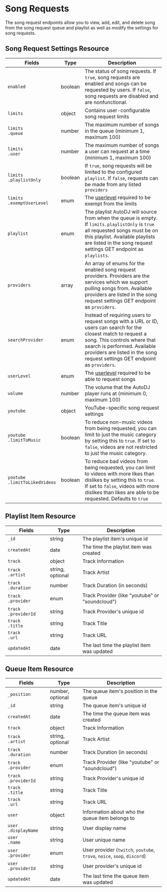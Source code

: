 # Song Requests

The song request endpoints allow you to view, add, edit, and delete song from the song request queue and playlist as well as modify the settings for song requests.

## Song Request Settings Resource

<table>
	<thead>
		<tr>
			<th style="width: 150px;">Fields</th>
			<th>Type</th>
			<th>Description</th>
		</tr>
	</thead>
	<tbody>
		<tr>
			<td><code>enabled</code></td>
			<td>boolean</td>
			<td>The status of song requests. If <code>true</code>, song requests are enabled and songs can be requested by users. If <code>false</code>, song requests are disabled and are nonfunctional.</td>
		</tr>
		<tr>
			<td><code>limits</code></td>
			<td>object</td>
			<td>Contains user-configurable song request limits</td>
		</tr>
		<tr>
			<td><code>limits</code><br><code>.queue</code></td>
			<td>number</td>
			<td>The maximum number of songs in the queue (minimum 1, maximum 100)</td>
		</tr>
		<tr>
			<td><code>limits</code><br><code>.user</code></td>
			<td>number</td>
			<td>The maximum number of songs a user can request at a time (minimum 1, maximum 100)</td>
		</tr>
		<tr>
			<td><code>limits</code><br><code>.playlistOnly</code></td>
			<td>boolean</td>
			<td>If <code>true</code>, song requests will be limited to the configured <code>playlist</code>. If <code>false</code>, requests can be made from any listed <code>providers</code></td>
		</tr>
		<tr>
			<td><code>limits</code><br><code>.exemptUserLevel</code></td>
			<td>enum</td>
			<td>The <a href="#userlevels">userlevel</a> required to be exempt from the limits</td>
		</tr>
		<tr>
			<td><code>playlist</code></td>
			<td>enum</td>
			<td>The playlist AutoDJ will source from when the queue is empty. If <code>limits.playlistOnly</code> is <code>true</code> all requested songs must be on this playlist. Available playlists are listed in the song request settings GET endpoint as <code>playlists</code>.</td>
		</tr>
		<tr>
			<td><code>providers</code></td>
			<td>array</td>
			<td>An array of enums for the enabled song request providers. Providers are the services which we support pulling songs from. Available providers are listed in the song request settings GET endpoint as <code>providers</code>.</td>
		</tr>
		<tr>
			<td><code>searchProvider</code></td>
			<td>enum</td>
			<td>Instead of requiring users to request songs with a URL or ID, users can search for the closest match to request a song. This controls where that search is performed. Available providers are listed in the song request settings GET endpoint as <code>providers</code>.</td>
		</tr>
		<tr>
			<td><code>userLevel</code></td>
			<td>enum</td>
			<td>The <a href="#userlevels">userlevel</a> required to be able to request songs</td>
		</tr>
		<tr>
			<td><code>volume</code></td>
			<td>number</td>
			<td>The volume that the AutoDJ player runs at (minimum 0, maximum 100)</td>
		</tr>
		<tr>
			<td><code>youtube</code></td>
			<td>object</td>
			<td>YouTube-specific song request settings</td>
		</tr>
		<tr>
			<td><code>youtube</code><br><code>.limitToMusic</code></td>
			<td>boolean</td>
			<td>To reduce non-music videos from being requested, you can limit to just the music category by setting this to <code>true</code>. If set to <code>false</code>, videos are not restricted to just the music category.</td>
		</tr>
		<tr>
			<td><code>youtube</code><br><code>.limitToLikedVideos</code></td>
			<td>boolean</td>
			<td>To reduce bad videos from being requested, you can limit to videos with more likes than dislikes by setting this to <code>true</code>. If set to <code>false</code>, videos with more dislikes than likes are able to be requested. Defaults to <code>true</code></td>
		</tr>
	</tbody>
</table>

## Playlist Item Resource

<table>
	<thead>
		<tr>
			<th style="width: 120px;">Fields</th>
			<th>Type</th>
			<th>Description</th>
		</tr>
	</thead>
	<tbody>
		<tr>
			<td><code>_id</code></td>
			<td>string</td>
			<td>The playlist item's unique id</td>
		</tr>
		<tr>
			<td><code>createdAt</code></td>
			<td>date</td>
			<td>The time the playlist item was created</td>
		</tr>
		<tr>
			<td><code>track</code></td>
			<td>object</td>
			<td>Track Information</td>
		</tr>
		<tr>
			<td><code>track</code><br><code>.artist</code></td>
			<td>string, optional</td>
			<td>Track Artist</td>
		</tr>
		<tr>
			<td><code>track</code><br><code>.duration</code></td>
			<td>number</td>
			<td>Track Duration (in seconds)</td>
		</tr>
		<tr>
			<td><code>track</code><br><code>.provider</code></td>
			<td>enum</td>
			<td>Track Provider (like "youtube" or "soundcloud")</td>
		</tr>
		<tr>
			<td><code>track</code><br><code>.providerId</code></td>
			<td>string</td>
			<td>Track Provider's unique id</td>
		</tr>
		<tr>
			<td><code>track</code><br><code>.title</code></td>
			<td>string</td>
			<td>Track Title</td>
		</tr>
		<tr>
			<td><code>track</code><br><code>.url</code></td>
			<td>string</td>
			<td>Track URL</td>
		</tr>
		<tr>
			<td><code>updatedAt</code></td>
			<td>date</td>
			<td>The last time the playlist item was updated</td>
		</tr>
	</tbody>
</table>

## Queue Item Resource

<table>
	<thead>
		<tr>
			<th style="width: 120px;">Fields</th>
			<th>Type</th>
			<th>Description</th>
		</tr>
	</thead>
	<tbody>
		<tr>
			<td><code>_position</code></td>
			<td>number, optional</td>
			<td>The queue item's position in the queue</td>
		</tr>
		<tr>
			<td><code>_id</code></td>
			<td>string</td>
			<td>The queue item's unique id</td>
		</tr>
		<tr>
			<td><code>createdAt</code></td>
			<td>date</td>
			<td>The time the queue item was created</td>
		</tr>
		<tr>
			<td><code>track</code></td>
			<td>object</td>
			<td>Track Information</td>
		</tr>
		<tr>
			<td><code>track</code><br><code>.artist</code></td>
			<td>string, optional</td>
			<td>Track Artist</td>
		</tr>
		<tr>
			<td><code>track</code><br><code>.duration</code></td>
			<td>number</td>
			<td>Track Duration (in seconds)</td>
		</tr>
		<tr>
			<td><code>track</code><br><code>.provider</code></td>
			<td>enum</td>
			<td>Track Provider (like "youtube" or "soundcloud")</td>
		</tr>
		<tr>
			<td><code>track</code><br><code>.providerId</code></td>
			<td>string</td>
			<td>Track Provider's unique id</td>
		</tr>
		<tr>
			<td><code>track</code><br><code>.title</code></td>
			<td>string</td>
			<td>Track Title</td>
		</tr>
		<tr>
			<td><code>track</code><br><code>.url</code></td>
			<td>string</td>
			<td>Track URL</td>
		</tr>
		<tr>
			<td><code>user</code></td>
			<td>object</td>
			<td>Information about who the queue item belongs to</td>
		</tr>
		<tr>
			<td><code>user</code><br><code>.displayName</code></td>
			<td>string</td>
			<td>User display name</td>
		</tr>
		<tr>
			<td><code>user</code><br><code>.name</code></td>
			<td>string</td>
			<td>User unique name</td>
		</tr>
		<tr>
			<td><code>user</code><br><code>.provider</code></td>
			<td>enum</td>
			<td>User provider (<code>twitch</code>, <code>youtube</code>, <code>trovo</code>, <code>noice</code>, <code>soop</code>, <code>discord</code>)</td>
		</tr>
		<tr>
			<td><code>user</code><br><code>.providerId</code></td>
			<td>string</td>
			<td>User provider's unique id</td>
		</tr>
		<tr>
			<td><code>updatedAt</code></td>
			<td>date</td>
			<td>The last time the queue item was updated</td>
		</tr>
	</tbody>
</table>
